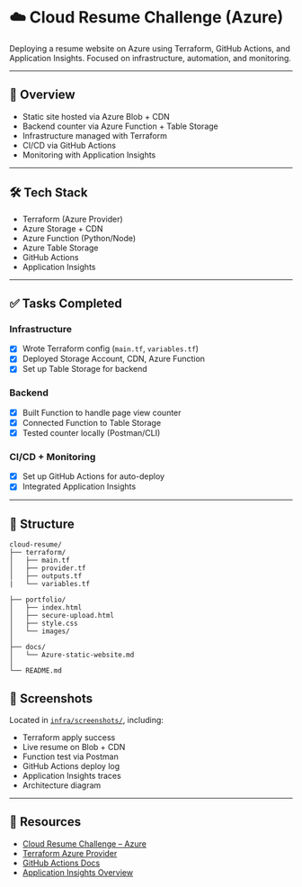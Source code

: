 # ☁️ Cloud Resume Challenge (Azure)

Deploying a resume website on Azure using Terraform, GitHub Actions, and Application Insights. Focused on infrastructure, automation, and monitoring.

---

## 📌 Overview

- Static site hosted via Azure Blob + CDN  
- Backend counter via Azure Function + Table Storage  
- Infrastructure managed with Terraform  
- CI/CD via GitHub Actions  
- Monitoring with Application Insights

---

## 🛠️ Tech Stack

- Terraform (Azure Provider)  
- Azure Storage + CDN  
- Azure Function (Python/Node)  
- Azure Table Storage  
- GitHub Actions  
- Application Insights

---

## ✅ Tasks Completed

### Infrastructure
- [x] Wrote Terraform config (`main.tf`, `variables.tf`)
- [x] Deployed Storage Account, CDN, Azure Function
- [x] Set up Table Storage for backend

### Backend
- [x] Built Function to handle page view counter
- [x] Connected Function to Table Storage
- [x] Tested counter locally (Postman/CLI)

### CI/CD + Monitoring
- [x] Set up GitHub Actions for auto-deploy
- [x] Integrated Application Insights

---

## 📁 Structure

```plaintext
cloud-resume/
├── terraform/               
│   ├── main.tf
│   ├── provider.tf
│   ├── outputs.tf
|   └── variables.tf    

├── portfolio/              
│   ├── index.html
│   ├── secure-upload.html
│   ├── style.css
│   └── images/             
│
├── docs/                   
│   └── Azure-static-website.md
│
└── README.md               

```
## 📸 Screenshots

Located in [`infra/screenshots/`](infra/screenshots/), including:

- Terraform apply success  
- Live resume on Blob + CDN  
- Function test via Postman  
- GitHub Actions deploy log  
- Application Insights traces  
- Architecture diagram

---

## 🔗 Resources

- [Cloud Resume Challenge – Azure](https://cloudresumechallenge.dev/docs/the-challenge/azure/)  
- [Terraform Azure Provider](https://registry.terraform.io/providers/hashicorp/azurerm/latest/docs)  
- [GitHub Actions Docs](https://docs.github.com/en/actions)  
- [Application Insights Overview](https://learn.microsoft.com/en-us/azure/azure-monitor/app/app-insights-overview)
